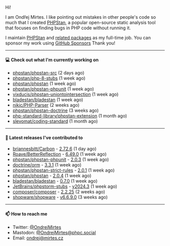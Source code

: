 Hi!

I am Ondřej Mirtes. I like pointing out mistakes in other people's code so much that I created [PHPStan](https://phpstan.org/), a popular open-source static analysis tool that focuses on finding bugs in PHP code without running it.

I maintain [PHPStan](https://github.com/phpstan/phpstan) and [related packages](https://github.com/phpstan/) as my full-time job. You can sponsor my work using [GitHub Sponsors](https://github.com/sponsors/ondrejmirtes) Thank you!

---

#### 💻 Check out what I'm currently working on

- [phpstan/phpstan-src](https://github.com/phpstan/phpstan-src) (2 days ago)
- [phpstan/php-8-stubs](https://github.com/phpstan/php-8-stubs) (1 week ago)
- [phpstan/phpstan](https://github.com/phpstan/phpstan) (1 week ago)
- [phpstan/phpstan-phpunit](https://github.com/phpstan/phpstan-phpunit) (1 week ago)
- [vixducis/phpstan-uniontointersection](https://github.com/vixducis/phpstan-uniontointersection) (1 week ago)
- [bladestan/bladestan](https://github.com/bladestan/bladestan) (1 week ago)
- [nikic/PHP-Parser](https://github.com/nikic/PHP-Parser) (2 weeks ago)
- [phpstan/phpstan-doctrine](https://github.com/phpstan/phpstan-doctrine) (3 weeks ago)
- [php-standard-library/phpstan-extension](https://github.com/php-standard-library/phpstan-extension) (1 month ago)
- [slevomat/coding-standard](https://github.com/slevomat/coding-standard) (1 month ago)

---

#### 🔭 Latest releases I've contributed to

- [briannesbitt/Carbon](https://github.com/briannesbitt/Carbon) - [2.72.6](https://github.com/briannesbitt/Carbon/releases/tag/2.72.6) (1 day ago)
- [Roave/BetterReflection](https://github.com/Roave/BetterReflection) - [6.49.0](https://github.com/Roave/BetterReflection/releases/tag/6.49.0) (1 week ago)
- [phpstan/phpstan-phpunit](https://github.com/phpstan/phpstan-phpunit) - [2.0.3](https://github.com/phpstan/phpstan-phpunit/releases/tag/2.0.3) (1 week ago)
- [doctrine/orm](https://github.com/doctrine/orm) - [3.3.1](https://github.com/doctrine/orm/releases/tag/3.3.1) (1 week ago)
- [phpstan/phpstan-strict-rules](https://github.com/phpstan/phpstan-strict-rules) - [2.0.1](https://github.com/phpstan/phpstan-strict-rules/releases/tag/2.0.1) (1 week ago)
- [phpstan/phpstan](https://github.com/phpstan/phpstan) - [2.0.4](https://github.com/phpstan/phpstan/releases/tag/2.0.4) (1 week ago)
- [bladestan/bladestan](https://github.com/bladestan/bladestan) - [0.7.0](https://github.com/bladestan/bladestan/releases/tag/0.7.0) (1 week ago)
- [JetBrains/phpstorm-stubs](https://github.com/JetBrains/phpstorm-stubs) - [v2024.3](https://github.com/JetBrains/phpstorm-stubs/releases/tag/v2024.3) (1 week ago)
- [composer/composer](https://github.com/composer/composer) - [2.2.25](https://github.com/composer/composer/releases/tag/2.2.25) (2 weeks ago)
- [shopware/shopware](https://github.com/shopware/shopware) - [v6.6.9.0](https://github.com/shopware/shopware/releases/tag/v6.6.9.0) (3 weeks ago)

---

#### 📫 How to reach me

- Twitter: [@OndrejMirtes](https://twitter.com/ondrejmirtes)
- Mastodon: [@OndrejMirtes@phpc.social](https://phpc.social/@OndrejMirtes)
- Email: [ondrej@mirtes.cz](mailto:ondrej@mirtes.cz)
